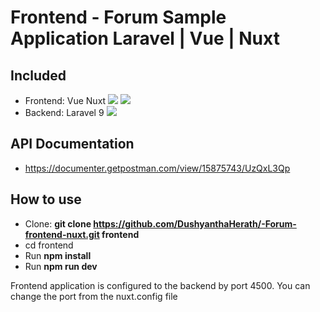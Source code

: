 # Frontend - Forum Sample Application Laravel | Vue | Nuxt

## Included
- Frontend: Vue Nuxt <img src="https://img.shields.io/badge/Nuxt-3-green"> <img src="https://img.shields.io/badge/Vue-3-brightgreen">
- Backend: Laravel 9 <img src="https://img.shields.io/badge/Laravel-9-red">

## API Documentation
- https://documenter.getpostman.com/view/15875743/UzQxL3Qp

## How to use

- Clone: __git clone https://github.com/DushyanthaHerath/-Forum-frontend-nuxt.git frontend__
- cd frontend
- Run __npm install__
- Run __npm run dev__

Frontend application is configured to the backend by port 4500. You can change the port from the nuxt.config file
